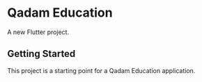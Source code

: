 # Qadam Education

A new Flutter project.

## Getting Started

This project is a starting point for a Qadam Education application.

